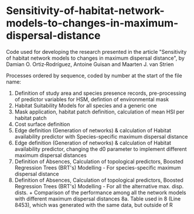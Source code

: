 # Sensitivity-of-habitat-network-models-to-changes-in-maximum-dispersal-distance
Code used for developing the research presented in the article "Sensitivity of habitat network models to changes in maximum dispersal distance", by Damian O. Ortiz‐Rodríguez, Antoine Guisan and Maarten J. van Strien

Processes ordered by sequence, coded by number at the start of the file name:

1. Definition of study area and species presence records, pre-processing of predictor variables for HSM, defintion of environmental mask
2. Habitat Suitability Models for all species and a generic one
3.  Mask application, habitat patch definition, calculation of mean HSI per habitat patch
4.  Cost surface definition
5.  Edge definition (Generation of networks) & calculation of Habitat availability predictor with Species-specific maximum dispersal distance
6.  Edge definition (Generation of networks) & calculation of Habitat availability predictor, changing the d0 parameter to implement different maximum dispersal distances
7.  Definition of Absences, Calculation of topological predictors, Boosted Regression Trees (BRT's) Modelling - For species-specific maximum dispersal distance
8.  Definition of Absences, Calculation of topological predictors, Boosted Regression Trees (BRT's) Modelling - For all the alternative max. disp. dists. +  Comparison of the performance among all the network models with different maximum dispersal distances
8a. Table used in 8 (Line 8453), which was generated with the same data, but outside of R   

